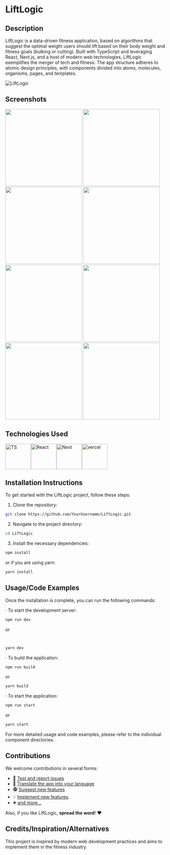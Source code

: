 # LiftLogic

## Description
LiftLogic is a data-driven fitness application, based on algorithms that suggest the optimal weight users should lift based on their body weight and fitness goals (bulking or cutting). Built with TypeScript and leveraging React, Next.js, and a host of modern web technologies, LiftLogic exemplifies the merger of tech and fitness. The app structure adheres to atomic design principles, with components divided into atoms, molecules, organisms, pages, and templates.

![LiftLogic](http://www.liftlogic.com/featureGraphic.png)

## Screenshots
<img src="metadata/en/images/phoneScreenshots/screenshot1.png" width="240"/> <img src="metadata/en/images/phoneScreenshots/screenshot2.png" width="240"/> <img src="metadata/en/images/phoneScreenshots/screenshot3.png" width="240"/> <img src="metadata/en/images/phoneScreenshots/screenshot4.png" width="240"/> <img src="metadata/en/images/phoneScreenshots/screenshot5.png" width="240"/> <img src="metadata/en/images/phoneScreenshots/screenshot6.png" width="240"/> <img src="metadata/en/images/phoneScreenshots/screenshot7.png" width="240"/> <img src="metadata/en/images/phoneScreenshots/screenshot8.png" width="240"/>

## Technologies Used

[<img src="https://th.bing.com/th/id/R.8075e9fb9d9e4d38ab81dae248c6dbd0?rik=m8wEkmr8R1U1gA&riu=http%3a%2f%2fpnbmobile.com%2fimages%2ftypescript_logo.png" alt="TS" height="80">](https://www.typescriptlang.org/)[<img src="https://reactjs.org/logo-og.png" alt="React" height="80">](https://reactjs.org/)[<img src="https://th.bing.com/th/id/R.6338e3b1fefffb51443e613edd2a6b19?rik=f%2bt%2bkI5dWoUOoA&riu=http%3a%2f%2ftutomarks.fr%2fuploads%2fimages%2ftags%2fnextjs2.png&ehk=hhZGjKQq20ItXrK2%2fYZOVaUmSR%2ff21ec8Dumiw3n3to%3d&risl=&pid=ImgRaw&r=0" alt="Next" height="80">](https://nextjs.org/)[<img src="https://th.bing.com/th/id/OIP.DjyyR-WqcyVc6nYaLA2XawAAAA?pid=ImgDet&rs=1" alt="vercel" height="80">](https://vercel.com/)

## Installation Instructions
To get started with the LiftLogic project, follow these steps:
1. Clone the repository:
```bash
git clone https://github.com/YourUsername/LiftLogic.git
```
2. Navigate to the project directory:
```bash
cd LiftLogic
```
3. Install the necessary dependencies:
```bash
npm install
```
or if you are using yarn:
```bash
yarn install
```
## Usage/Code Examples
Once the installation is complete, you can run the following commands:

&middot; To start the development server:
```bash
npm run dev
```
or
```bash


yarn dev
```
&middot; To build the application:
```bash
npm run build
```
or
```bash
yarn build
```
&middot; To start the application:
```bash
npm run start
```
or
```bash
yarn start
```
For more detailed usage and code examples, please refer to the individual component directories.

## Contributions

We welcome contributions in several forms:

* 🐛 [Test and report issues](CONTRIBUTING.md#testing-and-reporting-issues)
* 📃 [Translate the app into your language](CONTRIBUTING.md#translating-the-app)
* 🕵️ [Suggest new features](CONTRIBUTING.md#suggesting-new-features)
* 💡 [Implement new features](CONTRIBUTING.md#implementing-new-features).
* ➕ [and more…](CONTRIBUTING.md)

Also, if you like LiftLogic, **spread the word**! ❤️

## Credits/Inspiration/Alternatives
This project is inspired by modern web development practices and aims to implement them in the fitness industry. 

